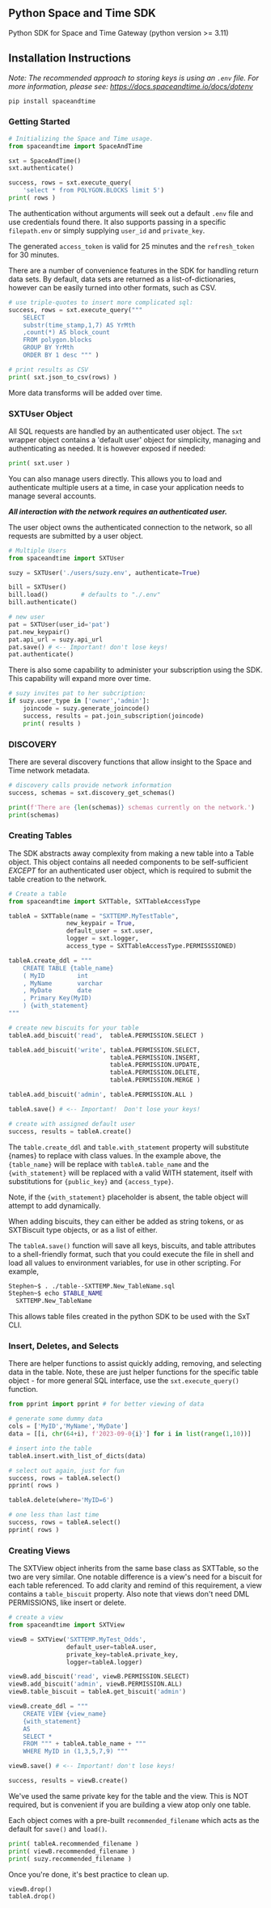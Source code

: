 
  
  

## Python Space and Time SDK 

  

Python SDK for Space and Time Gateway (python version >= 3.11)

  

## Installation Instructions

  

_Note: The recommended approach to storing keys is using an `.env` file. 
For more information, please see: https://docs.spaceandtime.io/docs/dotenv_

  

```sh
pip install spaceandtime
```

 
  

### Getting Started

```python
# Initializing the Space and Time usage.
from spaceandtime import SpaceAndTime

sxt = SpaceAndTime()
sxt.authenticate()

success, rows = sxt.execute_query(
	'select * from POLYGON.BLOCKS limit 5')
print( rows )
```

The authentication without arguments will seek out a default `.env` file and use credentials found there.  It also supports passing in a specific ```filepath.env``` or simply supplying ```user_id``` and ```private_key```.

The generated ``access_token`` is valid for 25 minutes and the ``refresh_token`` for 30 minutes.

There are a number of convenience features in the SDK for handling return data sets. By default, data sets are returned as a list-of-dictionaries, however can be easily turned into other formats, such as CSV.

```python
# use triple-quotes to insert more complicated sql:
success, rows = sxt.execute_query("""
	SELECT 
	substr(time_stamp,1,7) AS YrMth
	,count(*) AS block_count
	FROM polygon.blocks 
	GROUP BY YrMth
	ORDER BY 1 desc """ )

# print results as CSV
print( sxt.json_to_csv(rows) )
```

More data transforms will be added over time.

### SXTUser Object

All SQL requests are handled by an authenticated user object.  The ```sxt``` wrapper object contains a 'default user' object for simplicity, managing and authenticating as needed.  It is however exposed if needed:

```python
print( sxt.user )
```

You can also manage users directly.  This allows you to load and authenticate multiple users at a time, in case your application needs to manage several accounts.

_**All interaction with the network requires an authenticated user.**_

The user object owns the authenticated connection to the network, so all requests are submitted by a user object.

```python
# Multiple Users
from spaceandtime import SXTUser

suzy = SXTUser('./users/suzy.env', authenticate=True)

bill = SXTUser()
bill.load()         # defaults to "./.env"
bill.authenticate()

# new user
pat = SXTUser(user_id='pat')
pat.new_keypair()
pat.api_url = suzy.api_url
pat.save() # <-- Important! don't lose keys!
pat.authenticate()
```

There is also some capability to administer your subscription using the SDK.  This capability will expand more over time.

```python
# suzy invites pat to her subcription:
if suzy.user_type in ['owner','admin']: 
	joincode = suzy.generate_joincode()
	success, results = pat.join_subscription(joincode)
	print( results )
```



### DISCOVERY

There are several discovery functions that allow insight to the Space and Time network metadata.


```python
# discovery calls provide network information
success, schemas = sxt.discovery_get_schemas()

print(f'There are {len(schemas)} schemas currently on the network.')
print(schemas)
```


### Creating Tables

The SDK abstracts away complexity from making a new table into a Table object.  This object contains all needed components to be self-sufficient _EXCEPT_ for an authenticated user object, which is required to submit the table creation to the network.

```python
# Create a table
from spaceandtime import SXTTable, SXTTableAccessType

tableA = SXTTable(name = "SXTTEMP.MyTestTable", 
				new_keypair = True, 
				default_user = sxt.user,
				logger = sxt.logger,
				access_type = SXTTableAccessType.PERMISSSIONED)

tableA.create_ddl = """
	CREATE TABLE {table_name} 
	( MyID         int
	, MyName       varchar
	, MyDate       date
	, Primary Key(MyID) 
	) {with_statement}
""" 

# create new biscuits for your table
tableA.add_biscuit('read',  tableA.PERMISSION.SELECT )

tableA.add_biscuit('write', tableA.PERMISSION.SELECT, 
							tableA.PERMISSION.INSERT, 
							tableA.PERMISSION.UPDATE, 
							tableA.PERMISSION.DELETE,
							tableA.PERMISSION.MERGE )

tableA.add_biscuit('admin', tableA.PERMISSION.ALL )

tableA.save() # <-- Important!  Don't lose your keys!

# create with assigned default user
success, results = tableA.create()  
```


The ```table.create_ddl``` and ```table.with_statement``` property will substitute {names} to replace with class values.  In the example above, the ```{table_name}``` will be replace with ```tableA.table_name``` and the ```{with_statement}``` will be replaced with a valid WITH statement, itself with substitutions for ```{public_key}``` and ```{access_type}```.

Note, if the ```{with_statement}``` placeholder is absent, the table object will attempt to add dynamically.

When adding biscuits, they can either be added as string tokens, or as SXTBiscuit type objects, or as a list of either.

The ```tableA.save()``` function will save all keys, biscuits, and table attributes to a shell-friendly format, such that you could execute the file in shell and load all values to environment variables, for use in other scripting. For example,

```sh
Stephen~$ . ./table--SXTTEMP.New_TableName.sql
Stephen~$ echo $TABLE_NAME
  SXTTEMP.New_TableName
```
This allows table files created in the python SDK to be used with the SxT CLI. 


### Insert, Deletes, and Selects

There are helper functions to assist quickly adding, removing, and selecting data in the table.  Note, these are just helper functions for the specific table object - for more general SQL interface, use the ```sxt.execute_query()``` function. 

```python
from pprint import pprint # for better viewing of data

# generate some dummy data
cols = ['MyID','MyName','MyDate']
data = [[i, chr(64+i), f'2023-09-0{i}'] for i in list(range(1,10))]

# insert into the table
tableA.insert.with_list_of_dicts(data)

# select out again, just for fun
success, rows = tableA.select()
pprint( rows )

tableA.delete(where='MyID=6')

# one less than last time
success, rows = tableA.select()
pprint( rows )
```

### Creating Views 

The SXTView object inherits from the same base class as SXTTable, so the two are very similar.  One notable difference is a view's need for a biscuit for each table referenced.  To add clarity and remind of this requirement, a view contains a ```table_biscuit``` property. Also note that views don't need DML PERMISSIONS, like insert or delete.

```python
# create a view 
from spaceandtime import SXTView

viewB = SXTView('SXTTEMP.MyTest_Odds',
 				default_user=tableA.user, 
				private_key=tableA.private_key, 
				logger=tableA.logger)

viewB.add_biscuit('read', viewB.PERMISSION.SELECT)
viewB.add_biscuit('admin', viewB.PERMISSION.ALL) 
viewB.table_biscuit = tableA.get_biscuit('admin')

viewB.create_ddl = """
	CREATE VIEW {view_name} 
	{with_statement} 
	AS
	SELECT *
	FROM """ + tableA.table_name + """
	WHERE MyID in (1,3,5,7,9) """

viewB.save() # <-- Important! don't lose keys!

success, results = viewB.create()
```

We've used the same private key for the table and the view.  This is NOT required, but is convenient if you are building a view atop only one table.  

Each object comes with a pre-built ```recommended_filename``` which acts as the default for ```save()``` and ```load()```.  

```python
print( tableA.recommended_filename )
print( viewB.recommended_filename )
print( suzy.recommended_filename )
```

Once you're done, it's best practice to clean up.  

```python
viewB.drop()
tableA.drop()
```
